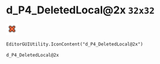 # d_P4_DeletedLocal@2x `32x32`
<img src="/img/d_P4_DeletedLocal.png" width=32 height=32>

``` CSharp
EditorGUIUtility.IconContent("d_P4_DeletedLocal@2x")
```
```
d_P4_DeletedLocal@2x
```
